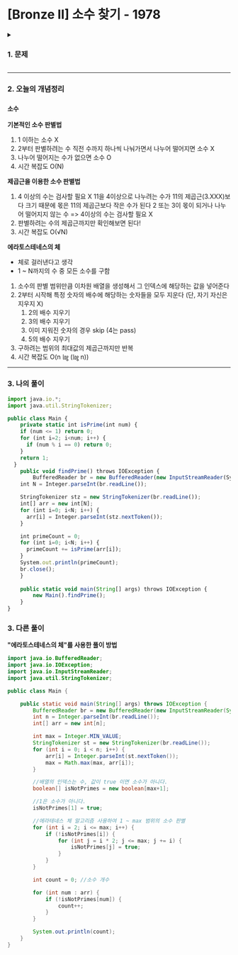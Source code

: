 # [Bronze II] 소수 찾기 - 1978 
<details>
<summary><h3>1. 문제</h3></summary>
<div markdown="1">
 
[문제 링크](https://www.acmicpc.net/problem/1978) 

### 성능 요약

메모리: 14252 KB, 시간: 104 ms

### 분류

소수 판정, 정수론, 수학

### 제출 일자

2025년 4월 22일 14:06:35

### 문제 설명

<p>주어진 수 N개 중에서 소수가 몇 개인지 찾아서 출력하는 프로그램을 작성하시오.</p>

### 입력 

 <p>첫 줄에 수의 개수 N이 주어진다. N은 100이하이다. 다음으로 N개의 수가 주어지는데 수는 1,000 이하의 자연수이다.</p>

### 출력 

 <p>주어진 수들 중 소수의 개수를 출력한다.</p>

</div>
</details>

---

### 2. 오늘의 개념정리
### `소수`

**기본적인 소수 판별법**
1. 1 이하는 소수 X
2. 2부터 판별하려는 수 직전 수까지 하나씩 나눠가면서 나누어 떨어지면 소수 X
3. 나누어 떨어지는 수가 없으면 소수 O
4. 시간 복잡도 O(N)

**제곱근을 이용한 소수 판별법**
1. 4 이상의 수는 검사할 필요 X
   11을 4이상으로 나누려는 수가 11의 제곱근(3.XXX)보다 크기 때문에 몫은 11의 제곱근보다 작은 수가 된다
   2 또는 3이 몫이 되거나 나누어 떨어지지 않는 수 => 4이상의 수는 검사할 필요 X
2. 판별하려는 수의 제곱근까지만 확인해보면 된다!
3. 시간 복잡도 O(√N)

**에라토스테네스의 체**
 - 체로 걸러낸다고 생각
 - 1 ~ N까지의 수 중 모든 소수를 구함
1. 소수의 판별 범위만큼 이차원 배열을 생성해서 그 인덱스에 해당하는 값을 넣어준다
2. 2부터 시작해 특정 숫자의 배수에 해당하는 숫자들을 모두 지운다 (단, 자기 자신은 지우지 X)
   1) 2의 배수 지우기
   2) 3의 배수 지우기
   3) 이미 지워진 숫자의 경우 skip (4는 pass)
   4) 5의 배수 지우기
3. 구하려는 범위의 최대값의 제곱근까지만 반복
4. 시간 복잡도 O(n ㏒ (㏒ n))

   
---

### 3. 나의 풀이
```jsx
import java.io.*;
import java.util.StringTokenizer;

public class Main {
    private static int isPrime(int num) {
    if (num <= 1) return 0;
    for (int i=2; i<num; i++) {
      if (num % i == 0) return 0;
    }
    return 1;
  }
    public void findPrime() throws IOException {
        BufferedReader br = new BufferedReader(new InputStreamReader(System.in));
    int N = Integer.parseInt(br.readLine());

    StringTokenizer stz = new StringTokenizer(br.readLine());
    int[] arr = new int[N];
    for (int i=0; i<N; i++) {
      arr[i] = Integer.parseInt(stz.nextToken());
    }

    int primeCount = 0;
    for (int i=0; i<N; i++) {
      primeCount += isPrime(arr[i]);
    }
    System.out.println(primeCount);
    br.close();
    }
    
	public static void main(String[] args) throws IOException {
		new Main().findPrime();
	}
}
```

### 3. 다른 풀이
**"에라토스테네스의 체"를 사용한 풀이 방법**
```java
import java.io.BufferedReader;
import java.io.IOException;
import java.io.InputStreamReader;
import java.util.StringTokenizer;

public class Main {

    public static void main(String[] args) throws IOException {
        BufferedReader br = new BufferedReader(new InputStreamReader(System.in));
        int n = Integer.parseInt(br.readLine());
        int[] arr = new int[n];

        int max = Integer.MIN_VALUE;
        StringTokenizer st = new StringTokenizer(br.readLine());
        for (int i = 0; i < n; i++) {
            arr[i] = Integer.parseInt(st.nextToken());
            max = Math.max(max, arr[i]);
        }

        //배열의 인덱스는 수, 값이 true 이면 소수가 아니다.
        boolean[] isNotPrimes = new boolean[max+1];

        //1은 소수가 아니다.
        isNotPrimes[1] = true;

        //에라테네스 체 알고리즘 사용하여 1 ~ max 범위의 소수 판별
        for (int i = 2; i <= max; i++) {
            if (!isNotPrimes[i]) {
                for (int j = i * 2; j <= max; j += i) {
                    isNotPrimes[j] = true;
                }
            }
        }

        int count = 0; //소수 개수

        for (int num : arr) {
            if (!isNotPrimes[num]) {
                count++;
            }
        }

        System.out.println(count);
    }
}
```
